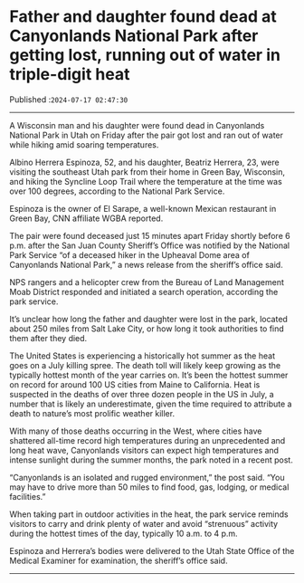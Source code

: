 # Father and daughter found dead at Canyonlands National Park after getting lost, running out of water in triple-digit heat

Published :`2024-07-17 02:47:30`

---

A Wisconsin man and his daughter were found dead in Canyonlands National Park in Utah on Friday after the pair got lost and ran out of water while hiking amid soaring temperatures.

Albino Herrera Espinoza, 52, and his daughter, Beatriz Herrera, 23, were visiting the southeast Utah park from their home in Green Bay, Wisconsin, and hiking the Syncline Loop Trail where the temperature at the time was over 100 degrees, according to the National Park Service.

Espinoza is the owner of El Sarape, a well-known Mexican restaurant in Green Bay, CNN affiliate WGBA reported.

The pair were found deceased just 15 minutes apart Friday shortly before 6 p.m. after the San Juan County Sheriff’s Office was notified by the National Park Service “of a deceased hiker in the Upheaval Dome area of Canyonlands National Park,” a news release from the sheriff’s office said.

NPS rangers and a helicopter crew from the Bureau of Land Management Moab District responded and initiated a search operation, according the park service.

It’s unclear how long the father and daughter were lost in the park, located about 250 miles from Salt Lake City, or how long it took authorities to find them after they died.

The United States is experiencing a historically hot summer as the heat goes on a July killing spree. The death toll will likely keep growing as the typically hottest month of the year carries on. It’s been the hottest summer on record for around 100 US cities from Maine to California. Heat is suspected in the deaths of over three dozen people in the US in July, a number that is likely an underestimate, given the time required to attribute a death to nature’s most prolific weather killer.

With many of those deaths occurring in the West, where cities have shattered all-time record high temperatures during an unprecedented and long heat wave, Canyonlands visitors can expect high temperatures and intense sunlight during the summer months, the park noted in a recent post.

“Canyonlands is an isolated and rugged environment,” the post said. “You may have to drive more than 50 miles to find food, gas, lodging, or medical facilities.”

When taking part in outdoor activities in the heat, the park service reminds visitors to carry and drink plenty of water and avoid “strenuous” activity during the hottest times of the day, typically 10 a.m. to 4 p.m.

Espinoza and Herrera’s bodies were delivered to the Utah State Office of the Medical Examiner for examination, the sheriff’s office said.

---

